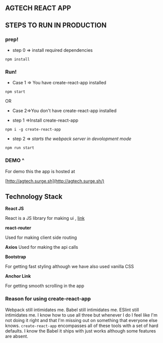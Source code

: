 ## AGTECH REACT APP

## [](https://github.com/ranitnathRN8/Agtechreact#steps-to-run-in-production)STEPS TO RUN IN PRODUCTION

### [](https://github.com/10XMairing/SiemensAgtech#prep)prep!

-   step 0 => install required dependencies

```
npm install

```

### [](https://github.com/10XMairing/SiemensAgtech#run)Run!

-   Case 1 => You have create-react-app installed

```
npm start

```

OR

-   Case 2=>You don't have create-react-app installed

-   step 1 =>Install create-react-app
```
npm i -g create-react-app

```

-   step 2 =>  _starts the webpack server in devolopment mode_

```
npm run start

```

### [](https://github.com/10XMairing/SiemensAgtech#demo-)DEMO ^

For demo this  the app is hosted at

[http://agtech.surge.sh](http://agtech.surge.sh/)


## [](https://github.com/10XMairing/SiemensAgtech#backend)Technology Stack

**React JS**

React is a JS library for making ui  ,  [link]([https://reactjs.org/](https://reactjs.org/))

**react-router**

Used for making client side routing

**Axios**
Used for making the api calls

**Bootstrap**

For getting fast styling although we have also used vanilla CSS

**Anchor Link**

For getting smooth scrolling in the app




### [](https://github.com/10XMairing/SiemensAgtech#reason-for-using-typescript)Reason for using create-react-app 

Webpack still intimidates me. Babel still intimidates me. ESlint still intimidates me. I know how to use all three but whenever I do I feel like I'm not doing it right and that I'm missing out on something that everyone else knows. `create-react-app` encompasses all of these tools with a set of hard defaults. I know the Babel it ships with just works although some features are absent.

